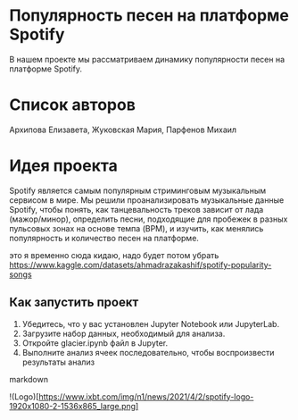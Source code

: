 # Популярность песен на платформе Spotify
В нашем проекте мы рассматриваем динамику популярности песен на платформе Spotify.

# Список авторов
Архипова Елизавета, 
Жуковская Мария, 
Парфенов Михаил

# Идея проекта 
Spotify является самым популярным стриминговым музыкальным сервисом в мире. Мы решили проанализировать музыкальные данные Spotify, чтобы понять, как танцевальность треков зависит от лада (мажор/минор), определить песни, подходящие для пробежек в разных пульсовых зонах на основе темпа (BPM), и изучить, как менялись популярность и количество песен на платформе.

это я временно сюда кидаю, надо будет потом убрать https://www.kaggle.com/datasets/ahmadrazakashif/spotify-popularity-songs
 

## Как запустить проект 
1. Убедитесь, что у вас установлен Jupyter Notebook или JupyterLab.
2. Загрузите набор данных, необходимый для анализа.
3. Откройте glacier.ipynb файл в Jupyter.
4. Выполните анализ ячеек последовательно, чтобы воспроизвести результаты анализ


markdown

!(Logo)[https://www.ixbt.com/img/n1/news/2021/4/2/spotify-logo-1920x1080-2-1536x865_large.png]
